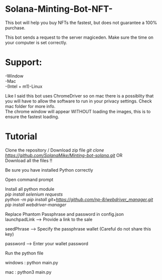 # Solana-Minting-Bot-NFT-
This bot will help you buy NFTs the fastest, but does not guarantee a 100% purchase.


This bot sends a request to the server magiceden. Make sure the time on your computer is set correctly.

# Support:  
-Window  
-Mac  
-(Intel + m1)-Linux
 
 
 Like I said this bot uses ChromeDriver so on mac there is a possiblity that you will have to allow the software to run in your privacy settings. Check mac folder for more info.  
 The chrome window will appear WITHOUT loading the images, this is to ensure the fastest loading.

# Tutorial  

Clone the repository / Download zip file
*git clone https://github.com/SolanaMike/Minting-bot-solana.git* 
OR  
Download all the files !! 
  
  Be sure you have installed Python correctly  
  
  Open command prompt  
  
  Install all python module  
  *pip install selenium requests*  
  *python -m pip install git+https://github.com/np-8/webdriver_manager.git*  
  *pip install webdriver-manager*  
  
  
  Replace Phantom Passphrase and password in config.json  
  launchpadLink --> Provide a link to the sale

  seedPhrase --> Specify the passphrase wallet (Careful do not share this key)

  password --> Enter your wallet password  
  
  
  Run the python file

  windows : python main.py

  mac : python3 main.py
  


